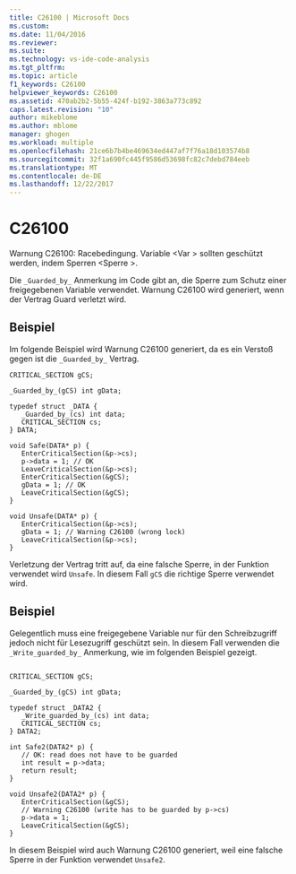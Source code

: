 ```yaml
---
title: C26100 | Microsoft Docs
ms.custom: 
ms.date: 11/04/2016
ms.reviewer: 
ms.suite: 
ms.technology: vs-ide-code-analysis
ms.tgt_pltfrm: 
ms.topic: article
f1_keywords: C26100
helpviewer_keywords: C26100
ms.assetid: 470ab2b2-5b55-424f-b192-3863a773c892
caps.latest.revision: "10"
author: mikeblome
ms.author: mblome
manager: ghogen
ms.workload: multiple
ms.openlocfilehash: 21ce6b7b4be469634ed447af7f76a18d103574b8
ms.sourcegitcommit: 32f1a690fc445f9586d53698fc82c7debd784eeb
ms.translationtype: MT
ms.contentlocale: de-DE
ms.lasthandoff: 12/22/2017
---
```

# <a name="c26100"></a>C26100
Warnung C26100: Racebedingung. Variable \<Var > sollten geschützt werden, indem Sperren \<Sperre >.  
  
 Die `_Guarded_by_` Anmerkung im Code gibt an, die Sperre zum Schutz einer freigegebenen Variable verwendet. Warnung C26100 wird generiert, wenn der Vertrag Guard verletzt wird.  
  
## <a name="example"></a>Beispiel  
 Im folgende Beispiel wird Warnung C26100 generiert, da es ein Verstoß gegen ist die `_Guarded_by_` Vertrag.  
  
```  
CRITICAL_SECTION gCS;   
  
_Guarded_by_(gCS) int gData;   
  
typedef struct _DATA {   
   _Guarded_by_(cs) int data;   
   CRITICAL_SECTION cs;   
} DATA;   
  
void Safe(DATA* p) {   
   EnterCriticalSection(&p->cs);   
   p->data = 1; // OK   
   LeaveCriticalSection(&p->cs);   
   EnterCriticalSection(&gCS);   
   gData = 1; // OK   
   LeaveCriticalSection(&gCS);   
}   
  
void Unsafe(DATA* p) {   
   EnterCriticalSection(&p->cs);   
   gData = 1; // Warning C26100 (wrong lock)   
   LeaveCriticalSection(&p->cs);   
}  
```  
  
 Verletzung der Vertrag tritt auf, da eine falsche Sperre, in der Funktion verwendet wird `Unsafe`. In diesem Fall `gCS` die richtige Sperre verwendet wird.  
  
## <a name="example"></a>Beispiel  
 Gelegentlich muss eine freigegebene Variable nur für den Schreibzugriff jedoch nicht für Lesezugriff geschützt sein. In diesem Fall verwenden die `_Write_guarded_by_` Anmerkung, wie im folgenden Beispiel gezeigt.  
  
```  
  
CRITICAL_SECTION gCS;   
  
_Guarded_by_(gCS) int gData;   
  
typedef struct _DATA2 {   
   _Write_guarded_by_(cs) int data;   
   CRITICAL_SECTION cs;   
} DATA2;   
  
int Safe2(DATA2* p) {   
   // OK: read does not have to be guarded   
   int result = p->data;   
   return result;   
}   
  
void Unsafe2(DATA2* p) {   
   EnterCriticalSection(&gCS);   
   // Warning C26100 (write has to be guarded by p->cs)   
   p->data = 1;   
   LeaveCriticalSection(&gCS);   
}   
```  
  
 In diesem Beispiel wird auch Warnung C26100 generiert, weil eine falsche Sperre in der Funktion verwendet `Unsafe2`.